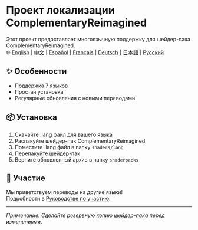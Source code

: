 # Проект локализации ComplementaryReimagined

Этот проект предоставляет многоязычную поддержку для шейдер-пака ComplementaryReimagined.  
🌐 [English](../../README.md) | [中文](README.zh.md) | [Español](README.es.md) | [Français](README.fr.md) | [Deutsch](README.de.md) | [日本語](README.ja.md) | [Русский](#)

## ✨ Особенности
- Поддержка 7 языков
- Простая установка
- Регулярные обновления с новыми переводами

## 📦 Установка
1. Скачайте .lang файл для вашего языка
2. Распакуйте шейдер-пак ComplementaryReimagined
3. Поместите .lang файл в папку `shaders/lang`
4. Перепакуйте шейдер-пак
5. Верните обновленный архив в папку `shaderpacks`

## 🤝 Участие
Мы приветствуем переводы на другие языки!  
Подробности в [Руководстве по участию](CONTRIBUTING.ru.md).

---

*Примечание: Сделайте резервную копию шейдер-пака перед изменениями.*
